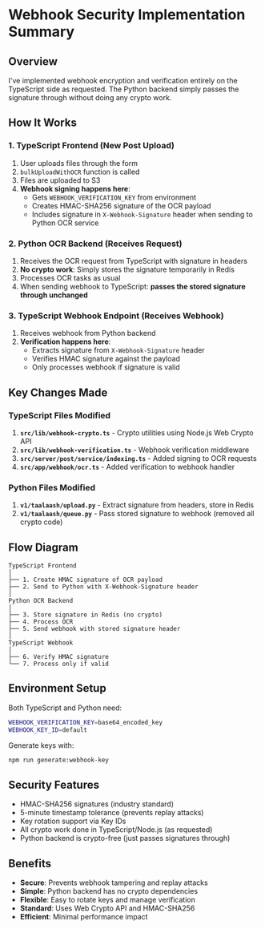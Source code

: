 # Webhook Security Implementation Summary

## Overview

I've implemented webhook encryption and verification entirely on the TypeScript side as requested. The Python backend simply passes the signature through without doing any crypto work.

## How It Works

### 1. TypeScript Frontend (New Post Upload)

1. User uploads files through the form
2. `bulkUploadWithOCR` function is called
3. Files are uploaded to S3
4. **Webhook signing happens here**:
   - Gets `WEBHOOK_VERIFICATION_KEY` from environment
   - Creates HMAC-SHA256 signature of the OCR payload
   - Includes signature in `X-Webhook-Signature` header when sending to Python OCR service

### 2. Python OCR Backend (Receives Request)

1. Receives the OCR request from TypeScript with signature in headers
2. **No crypto work**: Simply stores the signature temporarily in Redis
3. Processes OCR tasks as usual
4. When sending webhook to TypeScript: **passes the stored signature through unchanged**

### 3. TypeScript Webhook Endpoint (Receives Webhook)

1. Receives webhook from Python backend
2. **Verification happens here**:
   - Extracts signature from `X-Webhook-Signature` header
   - Verifies HMAC signature against the payload
   - Only processes webhook if signature is valid

## Key Changes Made

### TypeScript Files Modified

1. **`src/lib/webhook-crypto.ts`** - Crypto utilities using Node.js Web Crypto API
2. **`src/lib/webhook-verification.ts`** - Webhook verification middleware
3. **`src/server/post/service/indexing.ts`** - Added signing to OCR requests
4. **`src/app/webhook/ocr.ts`** - Added verification to webhook handler

### Python Files Modified

1. **`v1/taalaash/upload.py`** - Extract signature from headers, store in Redis
2. **`v1/taalaash/queue.py`** - Pass stored signature to webhook (removed all crypto code)

## Flow Diagram

```
TypeScript Frontend
│
├── 1. Create HMAC signature of OCR payload
├── 2. Send to Python with X-Webhook-Signature header
│
Python OCR Backend
│
├── 3. Store signature in Redis (no crypto)
├── 4. Process OCR
├── 5. Send webhook with stored signature header
│
TypeScript Webhook
│
├── 6. Verify HMAC signature
└── 7. Process only if valid
```

## Environment Setup

Both TypeScript and Python need:

```bash
WEBHOOK_VERIFICATION_KEY=base64_encoded_key
WEBHOOK_KEY_ID=default
```

Generate keys with:

```bash
npm run generate:webhook-key
```

## Security Features

- HMAC-SHA256 signatures (industry standard)
- 5-minute timestamp tolerance (prevents replay attacks)
- Key rotation support via Key IDs
- All crypto work done in TypeScript/Node.js (as requested)
- Python backend is crypto-free (just passes signatures through)

## Benefits

- **Secure**: Prevents webhook tampering and replay attacks
- **Simple**: Python backend has no crypto dependencies
- **Flexible**: Easy to rotate keys and manage verification
- **Standard**: Uses Web Crypto API and HMAC-SHA256
- **Efficient**: Minimal performance impact
